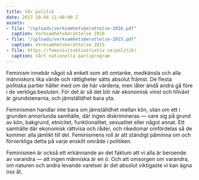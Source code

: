 ```yaml
---
title: Vår politik
date: 2017-10-04 11:40:00 Z
assets:
- file: "/uploads/verksamhetsberattelse-2016.pdf"
  caption: Verksamhetsberättelse 2016
- file: "/uploads/verksamhetsberattelse-2015.pdf"
  caption: Verksamhetsberättelse 2015
- file: https://feministisktinitiativ.se/politik/
  caption: Vårt nationella partiprogram
---
```


Feminism innebär något så enkelt som att omtanke, medkänsla och alla människors lika värde och rättigheter sätts absolut främst. De flesta politiska partier håller med om de här värdena, men låter ändå andra gå före i de verkliga besluten. För det är så det blir när ekonomisk vinst och tillväxt är grundstenarna, och jämställdhet bara yta.

Feminismen handlar inte bara om jämställdhet mellan kön, utan om ett i grunden annorlunda samhälle, där ingen diskrimineras — vare sig på grund av kön, bakgrund, etnicitet, funktionalitet, sexualitet eller något annat. Ett samhälle där ekonomisk rättvisa och råder, och rikedomar omfördelas så de kommer alla jämlikt till del. Feminismens roll är att ständigt påminna om och förverkliga detta på varje enskilt område i politiken.

Feminismen är också ett erkännande av det faktum att vi alla är beroende av varandra — att ingen människa är en ö. Och att omsorgen om varandra, om naturen och andra levande varelser är det absolut viktigaste vi kan ägna oss åt. 